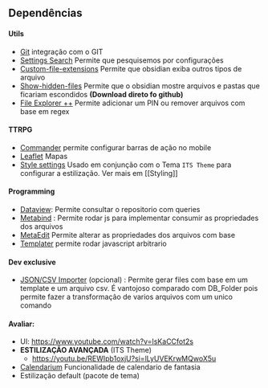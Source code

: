 ## Dependências
#### Utils
- [Git](https://github.com/Vinzent03/obsidian-git) integração com o GIT
- [Settings Search](https://github.com/javalent/settings-search) Permite que pesquisemos por configurações
- [Custom-file-extensions](https://github.com/MeepTech/obsidian-custom-file-extensions-plugin) Permite que obsidian exiba outros tipos de arquivo
- [Show-hidden-files](https://github.com/polyipseity/obsidian-show-hidden-files) Permite que o obsidian mostre arquivos e pastas que ficariam escondidos **(Download direto fo github)**
- [File Explorer ++](https://github.com/kelszo/obsidian-file-explorer-plus) Permite adicionar um PIN ou remover arquivos com base em regex

#### TTRPG
- [Commander](https://github.com/phibr0/obsidian-commander) permite configurar barras de ação no mobile
- [Leaflet](https://github.com/javalent/obsidian-leaflet) Mapas
- [Style settings](https://github.com/mgmeyers/obsidian-style-settings) Usado em conjunção com o Tema `ITS Theme` para configurar a estilização. Ver mais em [[Styling]]

#### Programming
- [Dataview](https://github.com/blacksmithgu/obsidian-dataview): Permite consultar o repositorio com queries
- [Metabind](https://github.com/mProjectsCode/obsidian-meta-bind-plugin) : Permite rodar js para implementar consumir as propriedades dos arquivos
- [MetaEdit](https://github.com/chhoumann/MetaEdit) Permite alterar as propriedades dos arquivos com base 
- [Templater](https://github.com/SilentVoid13/Templater) permite rodar javascript arbitrario

#### Dev exclusive
- [JSON/CSV Importer](https://github.com/farling42/obsidian-import-json) (opcional) :  Permite gerar files com base em um template e um arquivo csv. É vantojoso comparado com DB_Folder pois permite fazer a transformação de varios arquivos com um unico comando


#### Avaliar:
- UI: https://www.youtube.com/watch?v=IsKaCCfot2s
- **ESTILIZAÇÃO AVANÇADA** (ITS Theme)
	- https://youtu.be/REWIpb1oxjU?si=lLyUVEKrwMQwoX5u
- [Calendarium](https://github.com/javalent/calendarium) Funcionalidade de calendario de fantasia
- Estilização default (pacote de tema)